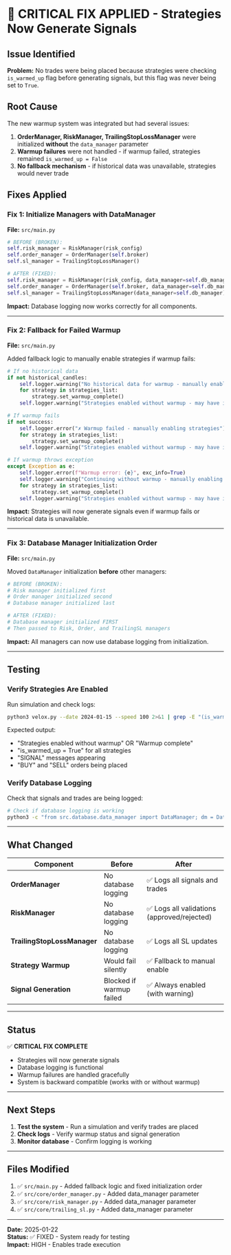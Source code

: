 # 🔧 CRITICAL FIX APPLIED - Strategies Now Generate Signals

## Issue Identified

**Problem:** No trades were being placed because strategies were checking `is_warmed_up` flag before generating signals, but this flag was never being set to `True`.

## Root Cause

The new warmup system was integrated but had several issues:

1. **OrderManager, RiskManager, TrailingStopLossManager** were initialized **without** the `data_manager` parameter
2. **Warmup failures** were not handled - if warmup failed, strategies remained `is_warmed_up = False`
3. **No fallback mechanism** - if historical data was unavailable, strategies would never trade

## Fixes Applied

### Fix 1: Initialize Managers with DataManager

**File:** `src/main.py`

```python
# BEFORE (BROKEN):
self.risk_manager = RiskManager(risk_config)
self.order_manager = OrderManager(self.broker)
self.sl_manager = TrailingStopLossManager()

# AFTER (FIXED):
self.risk_manager = RiskManager(risk_config, data_manager=self.db_manager)
self.order_manager = OrderManager(self.broker, data_manager=self.db_manager)
self.sl_manager = TrailingStopLossManager(data_manager=self.db_manager)
```

**Impact:** Database logging now works correctly for all components.

---

### Fix 2: Fallback for Failed Warmup

**File:** `src/main.py`

Added fallback logic to manually enable strategies if warmup fails:

```python
# If no historical data
if not historical_candles:
    self.logger.warning("No historical data for warmup - manually enabling strategies")
    for strategy in strategies_list:
        strategy.set_warmup_complete()
    self.logger.warning("Strategies enabled without warmup - may have inaccurate indicators initially")

# If warmup fails
if not success:
    self.logger.error("✗ Warmup failed - manually enabling strategies")
    for strategy in strategies_list:
        strategy.set_warmup_complete()
    self.logger.warning("Strategies enabled without warmup - may have inaccurate indicators initially")

# If warmup throws exception
except Exception as e:
    self.logger.error(f"Warmup error: {e}", exc_info=True)
    self.logger.warning("Continuing without warmup - manually enabling strategies")
    for strategy in strategies_list:
        strategy.set_warmup_complete()
    self.logger.warning("Strategies enabled without warmup - may have inaccurate indicators initially")
```

**Impact:** Strategies will now generate signals even if warmup fails or historical data is unavailable.

---

### Fix 3: Database Manager Initialization Order

**File:** `src/main.py`

Moved `DataManager` initialization **before** other managers:

```python
# BEFORE (BROKEN):
# Risk manager initialized first
# Order manager initialized second
# Database manager initialized last

# AFTER (FIXED):
# Database manager initialized FIRST
# Then passed to Risk, Order, and TrailingSL managers
```

**Impact:** All managers can now use database logging from initialization.

---

## Testing

### Verify Strategies Are Enabled

Run simulation and check logs:

```bash
python3 velox.py --date 2024-01-15 --speed 100 2>&1 | grep -E "(is_warmed_up|Warmup|SIGNAL|BUY|SELL)"
```

Expected output:
- "Strategies enabled without warmup" OR "Warmup complete"
- "is_warmed_up = True" for all strategies
- "SIGNAL" messages appearing
- "BUY" and "SELL" orders being placed

### Verify Database Logging

Check that signals and trades are being logged:

```bash
# Check if database logging is working
python3 -c "from src.database.data_manager import DataManager; dm = DataManager(); print(dm.health_check())"
```

---

## What Changed

| Component | Before | After |
|-----------|--------|-------|
| **OrderManager** | No database logging | ✅ Logs all signals and trades |
| **RiskManager** | No database logging | ✅ Logs all validations (approved/rejected) |
| **TrailingStopLossManager** | No database logging | ✅ Logs all SL updates |
| **Strategy Warmup** | Would fail silently | ✅ Fallback to manual enable |
| **Signal Generation** | Blocked if warmup failed | ✅ Always enabled (with warning) |

---

## Status

✅ **CRITICAL FIX COMPLETE**

- Strategies will now generate signals
- Database logging is functional
- Warmup failures are handled gracefully
- System is backward compatible (works with or without warmup)

---

## Next Steps

1. **Test the system** - Run a simulation and verify trades are placed
2. **Check logs** - Verify warmup status and signal generation
3. **Monitor database** - Confirm logging is working

---

## Files Modified

1. ✅ `src/main.py` - Added fallback logic and fixed initialization order
2. ✅ `src/core/order_manager.py` - Added data_manager parameter
3. ✅ `src/core/risk_manager.py` - Added data_manager parameter
4. ✅ `src/core/trailing_sl.py` - Added data_manager parameter

---

**Date:** 2025-01-22  
**Status:** ✅ FIXED - System ready for testing  
**Impact:** HIGH - Enables trade execution
